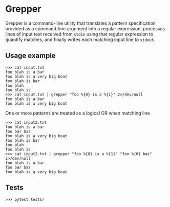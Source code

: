 # Grepper

Grepper is a command-line utility that translates a pattern
specification provided as a command-line argument into
a regular expression, processes lines of input text received
from `stdin` using that regular expression to quantify matches,
and finally writes each matching input line to `stdout`.

## Usage example
```
>>> cat input.txt
foo blah is a bar
foo blah is a very big boat
foo blah is bar
foo blah
foo blah is
>>> cat input.txt | grepper "foo %{0} is a %{1}" 2>/dev/null
foo blah is a bar
foo blah is a very big boat
```

One or more patterns are treated as a logical OR when matching line

```
>>> cat input2.txt
foo blah is a bar
foo bar baz
foo blah is a very big boat
foo blah is bar
foo blah
foo blah is
>>> cat input2.txt | grepper "foo %{0} is a %{1}" "foo %{0} baz" 2>/dev/null
foo blah is a bar
foo bar baz
foo blah is a very big boat
```


## Tests

```
>>> pytest tests/
```
